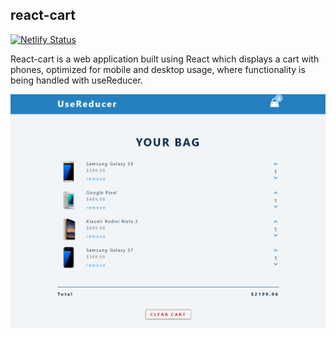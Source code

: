 ## react-cart

[![Netlify Status](https://api.netlify.com/api/v1/badges/3408687a-0661-41a3-a60d-bf3a244346eb/deploy-status)](https://app.netlify.com/sites/react-cart-application/deploys)

React-cart is a web application built using React which displays a cart with phones, optimized for mobile and desktop usage, where functionality is being handled with useReducer.

![Preview](https://github.com/Hrodberht/react-cart/blob/main/deskotp-preview.png)
